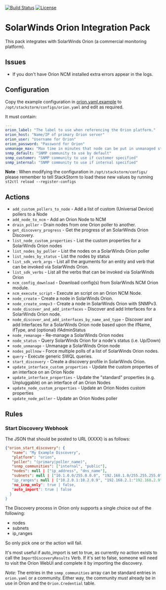 [![Build Status](https://circleci.com/gh/StackStorm-Exchange/stackstorm-orion.svg?style=shield&circle-token=:circle-token)](https://circleci.com/gh/StackStorm-Exchange/stackstorm-orion) [![License](https://img.shields.io/badge/License-Apache%202.0-blue.svg)](https://opensource.org/licenses/Apache-2.0)

# SolarWinds Orion Integration Pack

This pack integrates with SolarWinds Orion (a commercial monitoring
platform).

## Issues

- If you don't have Orion NCM installed extra errors appear in the logs.

## Configuration

Copy the example configuration in [orion.yaml.example](./orion.yaml.example)
to `/opt/stackstorm/configs/orion.yaml` and edit as required.

It must contain:

```yaml
---
orion_label: "The label to use when referencing the Orion platform."
orion_host: "Name/IP of primary Orion server"
orion_user: "Username for Orion"
orion_password: "Password for Orion"
unmanage_max: "Max time in minutes that node can be put in unmanaged state"
snmp_default: "SNMP community to use by default"
snmp_customer: "SNMP community to use if customer specified"
snmp_internal: "SNMP community to use if internal specified"
```

**Note** : When modifying the configuration in `/opt/stackstorm/configs/` please
           remember to tell StackStorm to load these new values by running
           `st2ctl reload --register-configs`

## Actions

* `add_custom_pollers_to_node` - Add a list of custom (Universal Device) pollers to a Node
* `add_node_to_ncm` - Add an Orion Node to NCM
* `drain_poller` - Drain nodes from one Orion poller to another.
* `get_discovery_progress` - Get the progress of an SolarWinds Orion Discovery.
* `list_node_custom_properties` - List the custom properties for a SolarWinds Orion nodes
* `list_nodes_by_poller` - List the nodes on a SolarWinds Orion poller
* `list_nodes_by_status` - List the nodes by status
* `list_sdk_verb_args` - List all the arguments for an entity and verb that can be invoked via SolarWinds Orion.
* `list_sdk_verbs` - List all the verbs that can be invoked via SolarWinds Orion
* `ncm_config_download` - Download config(s) from SolarWinds NCM Orion module.
* `ncm_execute_script` - Execute an script on an Orion NCM Node.
* `node_create` - Create a node in SolarWinds Orion.
* `node_create_snmpv3` - Create a node in SolarWinds Orion with SNMPv3.
* `node_discover_and_add_interfaces` - Discover and add Interfaces for a SolarWinds Orion node.
* `node_discover_and_add_interfaces_by_name_and_type` - Discover and add Interfaces for a SolarWinds Orion node based upon the ifName, ifType, and (optional) ifAdminStatus
* `node_remanage` - Re-manage a SolarWinds Orion nodes
* `node_status` - Query SolarWinds Orion for a node's status (i.e. Up/Down)
* `node_unmanage` - Unmanage a SolarWinds Orion node
* `nodes_pollnow` - Force multiple polls of a list of SolarWinds Orion nodes.
* `query` - Execute generic SWQL queries.
* `start_discovery` - Create a discovery profile in SolarWinds Orion.
* `update_interface_custom_properties` - Update the custom properties of an interface on an Orion Node
* `update_interface_properties` - Update the "standard" properties (e.g. Unpluggable) on an interface of an Orion Nodes 
* `update_node_custom_properties` - Update an Orion Nodes custom properties
* `update_node_poller` - Update an Orion Nodes poller

## Rules

### Start Discovery Webhook

The JSON that should be posted to URL (XXXX) is as follows:

```json
{"orion_start_discovery": {
   "name": "My Example Discovery",
   "platform": "orion",
   "poller": "(primary|poller_name)",
   "snmp_communities": ["internal", "public"],
   "nodes": null | ["ip_address", "dns_name"],
   "subnets": null | ["10.1.0.0/255.0.0.0", "192.168.1.0/255.255.255.0" ]
   "ip_ranges": null | ["10.2.0.1:10.2.0.9", "192.168.2.1:"192.168.2.9"],
   "no_icmp_only": true | false,
   "auto_import": true | false
  }
}
```

The Discovery process in Orion only supports a single choice out of
the following:

- nodes
- subnets
- ip\_ranges

So only pick one or the action will fail.

It's most useful if auto\_import is set to true, as currently no action
exists to call the `ImportDiscoveryResults` Verb. If it's set to
false, someone will need to visit the Orion WebUI and complete it by
importing the discovery.

*Note:* The entries in the `snmp_communities` array can be standard
entries in `orion.yaml` or a community. Either way, the community
*must* already be in use in Orion and the `Orion.Credential` table.
